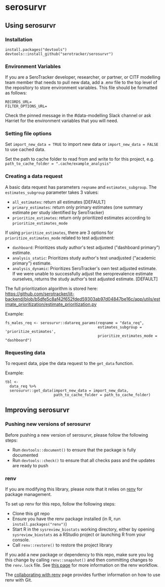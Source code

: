 # serosurvr

## Using serosurvr

### Installation

```
install.packages("devtools")
devtools::install_github("serotracker/serosurvr")
```

### Environment Variables

If you are a SeroTracker developer, researcher, or partner, or CITF modelling team member that needs to pull new data, add a .env file to the top level of the repository to store environment variables. This file should be formatted as follows:

```
RECORDS_URL=
FILTER_OPTIONS_URL=
```

Check the pinned message in the #data-modelling Slack channel or ask Harriet for the environment variables that you will need.

### Setting file options

Set `import_new_data = TRUE` to import new data or `import_new_data = FALSE` to use cached data.

Set the path to cache folder to read from and write to for this project, e.g.
`path_to_cache_folder = ".cache/example_analysis"`

### Creating a data request

A basic data request has parameters `reqname` and `estimates_subgroup`. The `estimates_subgroup` parameter takes 3 values:
- `all_estimates`: return all estimates [DEFAULT]
- `primary_estimates`: return only primary estimates (one summary estimate per study identified by SeroTracker)
- `prioritize_estimates`: return only prioritized estimates according to `prioritize_estimates_mode`

If using `prioritize_estimates`, there are 3 options for `prioritize_estimates_mode` related to test adjustment:
- `dashboard`: Prioritizes study author's test adjusted ("dashboard primary") estimate.
- `analysis_static`: Prioritizes study author's test unadjusted ("academic primary") estimate.
- `analysis_dynamic`: Prioritizes SeroTracker's own test adjusted estimate. If we were unable to successfully adjust the seroprevalence estimate ourselves, returns the study author's test adjusted estimate. [DEFAULT]

The full prioritization algorithm is stored here: https://github.com/serotracker/iit-backend/blob/b5dfe5c8af42f652fded59303ab97d04847be16c/app/utils/estimate_prioritization/estimate_prioritization.py

Example:
```
fs_males_req <- serosurvr::datareq_params(reqname = "data_req",
                                          estimates_subgroup = 'prioritize_estimates',
                                          prioritize_estimates_mode = "dashboard")
```

### Requesting data

To request data, pipe the data request to the `get_data` function.

Example:
```
tbl <-
  data_req %>%
  serosurvr::get_data(import_new_data = import_new_data,
                      path_to_cache_folder = path_to_cache_folder)
```
                                          
## Improving serosurvr

### Pushing new versions of serosurvr

Before pushing a new version of serosurvr, please follow the following steps:
- Run `devtools::document()` to ensure that the package is fully documented
- Run `devtools::check()` to ensure that all checks pass and the updates are ready to push

### renv

If you are modifying this library, please note that it relies on [renv](https://rstudio.github.io/renv/articles/renv.html) for package management. 

To set up renv for this repo, follow the following steps:
- Clone this git repo
- Ensure you have the renv package installed (in R, run `install.packages("renv")`)
- Start R in the `sysreview_biostats` working directory, either by opening `sysreview_biostats` as a RStudio project or launching R from your console. 
- Call `renv::restore()` to restore the project library

If you add a new package or dependency to this repo, make sure you log this change by calling `renv::snapshot()` and then committing changes to the `renv.lock` file. See [this page](https://rstudio.github.io/renv/articles/renv.html) for more information on the renv workflow.

The [collaborating with renv](https://rstudio.github.io/renv/articles/collaborating.html) page provides further information on how to use renv with Git. 
